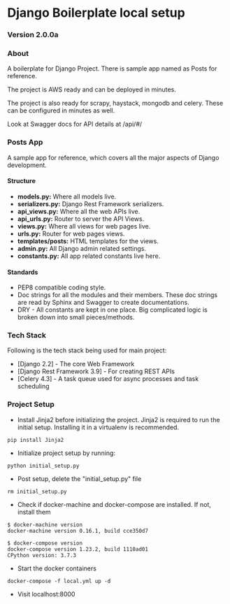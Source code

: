 # Django Boilerplate local setup

### Version 2.0.0a

### About

A boilerplate for Django Project. There is sample app named as Posts for reference.

The project is AWS ready and can be deployed in minutes.

The project is also ready for scrapy, haystack, mongodb and celery. These can be configured in minutes as well.

Look at Swagger docs for API details at /api/#/

### Posts App
A sample app for reference, which covers all the major aspects of Django development.

#### Structure
* **models.py:** Where all models live.
* **serializers.py:** Django Rest Framework serializers.
* **api_views.py:** Where all the web APIs live.
* **api_urls.py:** Router to server the API Views.
* **views.py:** Where all views for web pages live.
* **urls.py:** Router for web pages views.
* **templates/posts:** HTML templates for the views.
* **admin.py:** All Django admin related settings.
* **constants.py:** All app related constants live here.

#### Standards
* PEP8 compatible coding style.
* Doc strings for all the modules and their members. These doc strings are read by Sphinx and Swagger to create documentations.
* DRY - All constants are kept in one place. Big complicated logic is broken down into small pieces/methods.

### Tech Stack

Following is the tech stack being used for main project:

* [Django 2.2] - The core Web Framework
* [Django Rest Framework 3.9] - For creating REST APIs
* [Celery 4.3] - A task queue used for async processes and task scheduling

### Project Setup
* Install Jinja2 before initializing the project. Jinja2 is required to run the initial setup. Installing it in a virtualenv is recommended.

```
pip install Jinja2
```

* Initialize project setup by running:

```
python initial_setup.py
```

* Post setup, delete the "initial_setup.py" file

```
rm initial_setup.py
```

* Check if docker-machine and docker-compose are installed. If not, install them

```
$ docker-machine version
docker-machine version 0.16.1, build cce350d7

$ docker-compose version
docker-compose version 1.23.2, build 1110ad01
CPython version: 3.7.3
```

* Start the docker containers

```
docker-compose -f local.yml up -d
```

* Visit localhost:8000